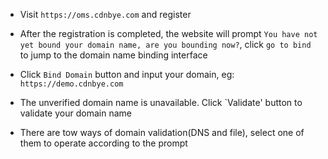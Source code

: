 
- Visit `https://oms.cdnbye.com` and register

- After the registration is completed, the website will prompt `You have not yet bound your domain name, are you bounding now?`, click `go to bind ` to jump to the domain name binding interface

- Click `Bind Domain` button and input your domain, eg: `https://demo.cdnbye.com`

- The unverified domain name is unavailable. Click `Validate' button to validate your domain name

- There are tow ways of domain validation(DNS and file), select one of them to operate according to the prompt